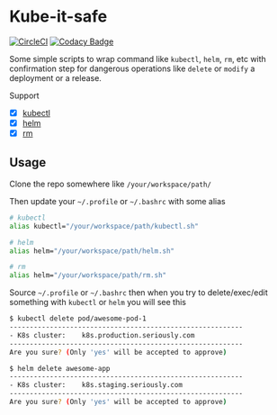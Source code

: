 # Kube-it-safe

[![CircleCI](https://circleci.com/gh/ralavay/safe-ops.svg?style=svg)](https://circleci.com/gh/ralavay/safe-ops)
[![Codacy Badge](https://api.codacy.com/project/badge/Grade/67934c32a15a4bc79afb40d0584fcc5e)](https://app.codacy.com/app/ralavay/safe-ops)

Some simple scripts to wrap command like `kubectl`, `helm`, `rm`, etc with confirmation step for dangerous operations like `delete` or `modify` a deployment or a release.

Support

- [x] [kubectl](https://github.com/kubernetes/kubectl)
- [x] [helm](https://github.com/helm/helm)
- [x] [rm](https://github.com/coreutils/coreutils/blob/master/src/rm.c)

## Usage

Clone the repo somewhere like `/your/workspace/path/`

Then update your `~/.profile` or `~/.bashrc` with some alias

```bash
# kubectl
alias kubectl="/your/workspace/path/kubectl.sh"

# helm
alias helm="/your/workspace/path/helm.sh"

# rm
alias helm="/your/workspace/path/rm.sh"
```

Source `~/.profile` or `~/.bashrc` then when you try to delete/exec/edit something with `kubectl` or `helm` you will see this

```bash
$ kubectl delete pod/awesome-pod-1
----------------------------------------------------------
- K8s cluster:    k8s.production.seriously.com
----------------------------------------------------------
Are you sure? (Only 'yes' will be accepted to approve)
```

```bash
$ helm delete awesome-app
----------------------------------------------------------
- K8s cluster:    k8s.staging.seriously.com
----------------------------------------------------------
Are you sure? (Only 'yes' will be accepted to approve)
```
